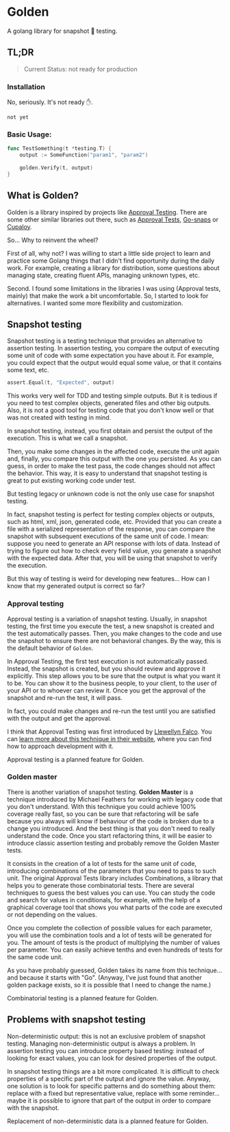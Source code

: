 # Golden

A golang library for snapshot 📸 testing.

## TL;DR

> Current Status: not ready for production

### Installation

No, seriously. It's not ready ✋.

```shell
not yet
```

### Basic Usage:

```go
func TestSomething(t *testing.T) {
	output := SomeFunction("param1", "param2")
	
	golden.Verify(t, output)
}
```

## What is Golden?

Golden is a library inspired by projects like [Approval Testing](https://approvaltests.com/). There are some other similar libraries out there, such as [Approval Tests](https://github.com/approvals/go-approval-tests), [Go-snaps](https://github.com/gkampitakis/go-snaps) or [Cupaloy](https://github.com/bradleyjkemp/cupaloy).

So... Why to reinvent the wheel?

First of all, why not? I was willing to start a little side project to learn and practice some Golang things that I didn't find opportunity during the daily work. For example, creating a library for distribution, some questions about managing state, creating fluent APIs, managing unknown types, etc. 

Second. I found some limitations in the libraries I was using (Approval tests, mainly) that make the work a bit uncomfortable. So, I started to look for alternatives. I wanted some more flexibility and customization.  

## Snapshot testing

Snapshot testing is a testing technique that provides an alternative to assertion testing. In assertion testing, you compare the output of executing some unit of code with some expectation you have about it. For example, you could expect that the output would equal some value, or that it contains some text, etc.

```go
assert.Equal(t, "Expected", output)
```

This works very well for TDD and testing simple outputs. But it is tedious if you need to test complex objects, generated files and other big outputs. Also, it is not a good tool for testing code that you don't know well or that was not created with testing in mind.

In snapshot testing, instead, you first obtain and persist the output of the execution. This is what we call a snapshot.

Then, you make some changes in the affected code, execute the unit again and, finally, you compare this output with the one you persisted. As you can guess, in order to make the test pass, the code changes should not affect the behavior. This way, it is easy to understand that snapshot testing is great to put existing working code under test.

But testing legacy or unknown code is not the only use case for snapshot testing.

In fact, snapshot testing is perfect for testing complex objects or outputs, such as html, xml, json, generated code, etc. Provided that you can create a file with a serialized representation of the response, you can compare the snapshot with subsequent executions of the same unit of code. I mean: suppose you need to generate an API response with lots of data. Instead of trying to figure out how to check every field value, you generate a snapshot with the expected data. After that, you will be using that snapshot to verify the execution. 

But this way of testing is weird for developing new features... How can I know that my generated output is correct so far?

### Approval testing

Approval testing is a variation of snapshot testing. Usually, in snapshot testing, the first time you execute the test, a new snapshot is created and the test automatically passes. Then, you make changes to the code and use the snapshot to ensure there are not behavioral changes. By the way, this is the default behavior of `Golden`.

In Approval Testing, the first test execution is not automatically passed. Instead, the snapshot is created, but you should review and approve it explicitly. This step allows you to be sure that the output is what you want it to be. You can show it to the business people, to your client, to the user of your API or to whoever can review it. Once you get the approval of the snapshot and re-run the test, it will pass.

In fact, you could make changes and re-run the test until you are satisfied with the output and get the approval.

I think that Approval Testing was first introduced by [Llewellyn Falco](https://twitter.com/llewellynfalco). You can [learn more about this technique in their website](https://approvaltests.com/), where you can find how to approach development with it.

Approval testing is a planned feature for Golden.

### Golden master

There is another variation of snapshot testing. **Golden Master** is a technique introduced by Michael Feathers for working with legacy code that you don't understand. With this technique you could achieve 100% coverage really fast, so you can be sure that refactoring will be safe because you always will know if behaviour of the code is broken due to a change you introduced. And the best thing is that you don't need to really understand the code. Once you start refactoring thins, it will be easier to introduce classic assertion testing and probably remove the Golden Master tests.

It consists in the creation of a lot of tests for the same unit of code, introducing combinations of the parameters that you need to pass to such unit. The original Approval Tests library includes Combinations, a library that helps you to generate those combinatorial tests. There are several techniques to guess the best values you can use. You can study the code and search for values in conditionals, for example, with the help of a graphical coverage tool that shows you what parts of the code are executed or not depending on the values.

Once you complete the collection of possible values for each parameter, you will use the combination tools and a lot of tests will be generated for you. The amount of tests is the product of multiplying the number of values per parameter. You can easily achieve tenths and even hundreds of tests for the same code unit.

As you have probably guessed, Golden takes its name from this technique... and because it starts with "Go". (Anyway, I've just found that another golden package exists, so it is possible that I need to change the name.) 

Combinatorial testing is a planned feature for Golden.

## Problems with snapshot testing

Non-deterministic output: this is not an exclusive problem of snapshot testing. Managing non-deterministic output is always a problem. In assertion testing you can introduce property based testing: instead of looking for exact values, you can look for desired properties of the output.

In snapshot testing things are a bit more complicated. It is difficult to check properties of a specific part of the output and ignore the value. Anyway, one solution is to look for specific patterns and do something about them: replace with a fixed but representative value, replace with some reminder... maybe it is possible to ignore that part of the output in order to compare with the snapshot.

Replacement of non-deterministic data is a planned feature for Golden.
